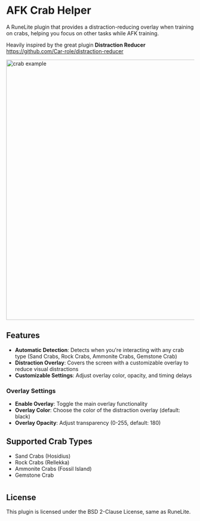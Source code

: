 # AFK Crab Helper

A RuneLite plugin that provides a distraction-reducing overlay when training on crabs, helping you focus on other tasks while AFK training.

Heavily inspired by the great plugin **Distraction Reducer** https://github.com/Car-role/distraction-reducer


<img width="1155" height="697" alt="crab example" src="https://github.com/user-attachments/assets/7536e01a-3656-44ac-b514-c5f641f659ed" />


## Features

- **Automatic Detection**: Detects when you're interacting with any crab type (Sand Crabs, Rock Crabs, Ammonite Crabs, Gemstone Crab)
- **Distraction Overlay**: Covers the screen with a customizable overlay to reduce visual distractions
- **Customizable Settings**: Adjust overlay color, opacity, and timing delays

### Overlay Settings
- **Enable Overlay**: Toggle the main overlay functionality
- **Overlay Color**: Choose the color of the distraction overlay (default: black)
- **Overlay Opacity**: Adjust transparency (0-255, default: 180)

## Supported Crab Types

- Sand Crabs (Hosidius)
- Rock Crabs (Rellekka)
- Ammonite Crabs (Fossil Island)
- Gemstone Crab

#

## License

This plugin is licensed under the BSD 2-Clause License, same as RuneLite.

